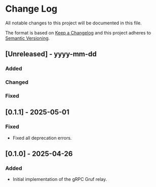# Change Log

All notable changes to this project will be documented in this file.

The format is based on [Keep a Changelog](http://keepachangelog.com/)
and this project adheres to [Semantic Versioning](http://semver.org/).

## [Unreleased] - yyyy-mm-dd

### Added

### Changed

### Fixed

## [0.1.1] - 2025-05-01

### Fixed

- Fixed all deprecation errors.


## [0.1.0] - 2025-04-26

### Added

- Initial implementation of the gRPC Gruf relay.
